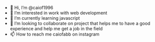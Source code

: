 - 👋 Hi, I’m @caiof1996
- 👀 I’m interested in work with web development
- 🌱 I’m currently learning javascript
- 💞️ I’m looking to collaborate on project that helps me to have a good experience and help me get a job in the field
- 📫 How to reach me caiofabb  on instagram
<!---
caiof1996/caiof1996 is a ✨ special ✨ repository because its `README.md` (this file) appears on your GitHub profile.
You can click the Preview link to take a look at your changes.
--->
